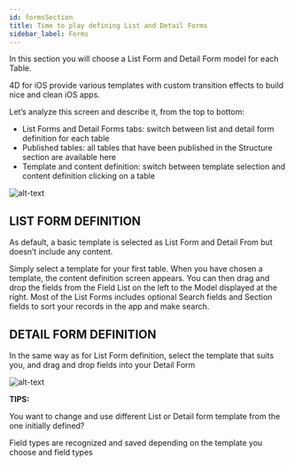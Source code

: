 ```yaml
---
id: formsSection
title: Time to play defining List and Detail Forms
sidebar_label: Forms
---
```

In this section you will choose a List Form and Detail Form model for each Table.

4D for iOS provide various templates with custom transition effects to build nice and clean iOS apps.

Let’s analyze this screen and describe it, from the top to bottom:

* List Forms and Detail Forms tabs: switch between list and detail form definition for each table
* Published tables: all tables that have been published in the Structure section are available here
* Template and content definition: switch between template selection and content definition clicking on a table

![alt-text](assets/4DforiOSOverview/Forms-section-templates-selection-4D-for-iOS.png)

## LIST FORM DEFINITION

As default, a basic template is selected as List Form and Detail From but doesn’t include any content.

Simply select a template for your first table. When you have chosen a template, the content definition screen appears. You can then drag and drop the fields from the Field List on the left to the Model displayed at the right. Most of the List Forms includes optional Search fields and Section fields to sort your records in the app and make search.

## DETAIL FORM DEFINITION

In the same way as for List Form definition, select the template that suits you, and drag and drop fields into your Detail Form

![alt-text](assets/4DforiOSOverview/Forms-section-content-definition-4D-for-iOS.png)

<div class = "tips">
<b>TIPS:</b>

You want to change and use different List or Detail form template from the one initially defined? 

Field types are recognized and saved depending on the template you choose and field types
</div>
